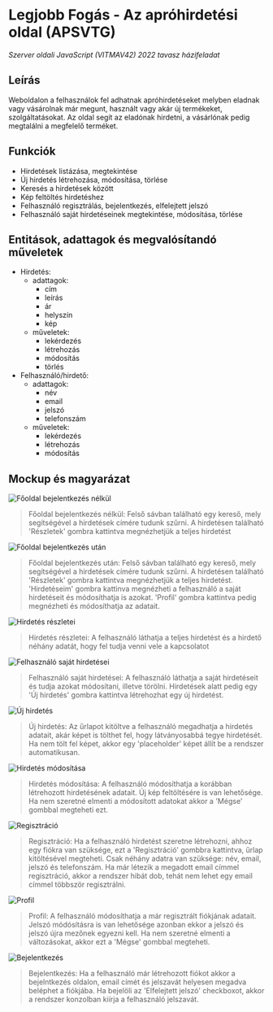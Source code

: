 # Legjobb Fogás - Az apróhirdetési oldal (APSVTG)
*Szerver oldali JavaScript (VITMAV42) 2022 tavasz házifeladat*

## Leírás
Weboldalon a felhasználok fel adhatnak apróhirdetéseket melyben eladnak vagy vásárolnak már megunt, használt vagy akár új termékeket, szolgáltatásokat. Az oldal segít az eladónak hirdetni, a vásárlónak pedig megtalálni a megfelelő terméket.

## Funkciók
- Hirdetések listázása, megtekintése
- Új hirdetés létrehozása, módosítása, törlése
- Keresés a hirdetések között
- Kép feltöltés hirdetéshez
- Felhasználó regisztrálás, bejelentkezés, elfelejtett jelszó
- Felhasználó saját hirdetéseinek megtekintése, módosítása, törlése

## Entitások, adattagok és megvalósítandó műveletek
- Hirdetés:
    - adattagok:
        - cím
        - leírás
        - ár
        - helyszín
        - kép
    - műveletek:
        - lekérdezés
        - létrehozás
        - módosítás
        - törlés
- Felhasználó/hirdető:
    - adattagok:
        - név
        - email
        - jelszó
        - telefonszám
    - műveletek:
        - lekérdezés
        - létrehozás
        - módosítás

<div style="page-break-after: always;"></div>

## Mockup és magyarázat

![Főoldal bejelentkezés nélkül](image/../images/index_no_login.png)
> Főoldal bejelentkezés nélkül: Felső sávban található egy kereső, mely segítségével a hirdetések címére tudunk szűrni. A hirdetésen található 'Részletek' gombra kattintva megnézhetjük a teljes hirdetést

![Főoldal bejelentkezés után](image/../images/index_after_login.png)
> Főoldal bejelentkezés után: Felső sávban található egy kereső, mely segítségével a hirdetések címére tudunk szűrni. A hirdetésen található 'Részletek' gombra kattintva megnézhetjük a teljes hirdetést. 'Hirdetéseim' gombra kattinva megnézheti a felhasználó a saját hirdetéseit és módosíthatja is azokat. 'Profil' gombra kattintva pedig megnézheti és módosíthatja az adatait.

![Hirdetés részletei](image/../images/details.png)
> Hirdetés részletei: A felhasználó láthatja a teljes hirdetést és a hirdető néhány adatát, hogy fel tudja venni vele a kapcsolatot

![Felhasználó saját hirdetései](image/../images/my_ads.png)
> Felhasználó saját hirdetései: A felhasználó láthatja a saját hirdetéseit és tudja azokat módosítani, illetve törölni. Hirdetések alatt pedig egy 'Új hirdetés' gombra kattintva létrehozhat egy új hirdetést.

![Új hirdetés](images/new.png)
> Új hirdetés: Az űrlapot kitöltve a felhasználó megadhatja a hirdetés adatait, akár képet is tölthet fel, hogy látványosabbá tegye hirdetését. Ha nem tölt fel képet, akkor egy 'placeholder' képet állít be a rendszer automatikusan.

![Hirdetés módosítása](image/../images/edit.png)
> Hirdetés módosítása: A felhasználó módosíthatja a korábban létrehozott hirdetésének adatait. Új kép feltöltésére is van lehetősége. Ha nem szeretné elmenti a módosított adatokat akkor a 'Mégse' gombbal megteheti ezt.

![Regisztráció](image/../images/register.png)
> Regisztráció: Ha a felhasználó hirdetést szeretne létrehozni, ahhoz egy fiókra van szüksége, ezt a 'Regisztráció' gombbra kattintva, űrlap kitöltésével megteheti. Csak néhány adatra van szüksége: név, email, jelszó és telefonszám. Ha már létezik a megadott email címmel regisztráció, akkor a rendszer hibát dob, tehát nem lehet egy email címmel többször regisztrálni.

![Profil](image/../images/profile.png)
> Profil: A felhasználó módosíthatja a már regisztrált fiókjának adatait. Jelszó módósításra is van lehetősége azonban ekkor a jelszó és jelszó újra mezőnek egyezni kell. Ha nem szeretné elmenti a változásokat, akkor ezt a 'Mégse' gombbal megteheti.

![Bejelentkezés](image/../images/login.png)
> Bejelentkezés: Ha a felhasználó már létrehozott fiókot akkor a bejelntkezés oldalon, email címét és jelszavát helyesen megadva beléphet a fiókjába. Ha bejelöli az 'Elfelejtett jelszó' checkboxot, akkor a rendszer konzolban kiírja a felhasználó jelszavát.